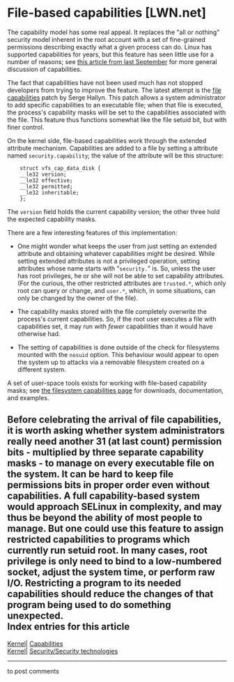# File-based capabilities [LWN.net]

The capability model has some real appeal. It replaces the "all or nothing" security model inherent in the root account with a set of fine-grained permissions describing exactly what a given process can do. Linux has supported capabilities for years, but this feature has seen little use for a number of reasons; see [this article from last September](http://lwn.net/Articles/199004/) for more general discussion of capabilities. 

The fact that capabilities have not been used much has not stopped developers from trying to improve the feature. The latest attempt is the [file capabilities](http://lwn.net/Articles/211207/) patch by Serge Hallyn. This patch allows a system administrator to add specific capabilities to an executable file; when that file is executed, the process's capability masks will be set to the capabilities associated with the file. This feature thus functions somewhat like the file setuid bit, but with finer control. 

On the kernel side, file-based capabilities work through the extended attribute mechanism. Capabilities are added to a file by setting a attribute named `security.capability`; the value of the attribute will be this structure: 
    
    
        struct vfs_cap_data_disk {
    	__le32 version;
    	__le32 effective;
    	__le32 permitted;
    	__le32 inheritable;
        };
    

The `version` field holds the current capability version; the other three hold the expected capability masks. 

There are a few interesting features of this implementation: 

  * One might wonder what keeps the user from just setting an extended attribute and obtaining whatever capabilities might be desired. While setting extended attributes is not a privileged operation, setting attributes whose name starts with "`security.`" is. So, unless the user has root privileges, he or she will not be able to set capability attributes. (For the curious, the other restricted attributes are `trusted.*`, which only root can query or change, and `user.*`, which, in some situations, can only be changed by the owner of the file). 

  * The capability masks stored with the file completely overwrite the process's current capabilities. So, if the root user executes a file with capabilities set, it may run with _fewer_ capabilities than it would have otherwise had. 

  * The setting of capabilities is done outside of the check for filesystems mounted with the `nosuid` option. This behaviour would appear to open the system up to attacks via a removable filesystem created on a different system. 




A set of user-space tools exists for working with file-based capability masks; see [the filesystem capabilities page](http://www.friedhoff.org/fscaps.html) for downloads, documentation, and examples. 

Before celebrating the arrival of file capabilities, it is worth asking whether system administrators really need another 31 (at last count) permission bits - multiplied by three separate capability masks - to manage on every executable file on the system. It can be hard to keep file permissions bits in proper order even without capabilities. A full capability-based system would approach SELinux in complexity, and may thus be beyond the ability of most people to manage. But one could use this feature to assign restricted capabilities to programs which currently run setuid root. In many cases, root privilege is only need to bind to a low-numbered socket, adjust the system time, or perform raw I/O. Restricting a program to its needed capabilities should reduce the changes of that program being used to do something unexpected.  
Index entries for this article  
---  
[Kernel](/Kernel/Index)| [Capabilities](/Kernel/Index#Capabilities)  
[Kernel](/Kernel/Index)| [Security/Security technologies](/Kernel/Index#Security-Security_technologies)  
  


* * *

to post comments 
